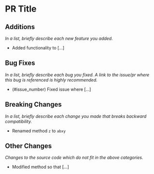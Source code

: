 # PR Title

## Additions
_In a list, briefly describe each new feature you added._
- Added functionality to [...]


## Bug Fixes
_In a list, briefly describe each bug you fixed. A link to the issue/pr where this bug is referenced is highly recommended._
- (#issue_number) Fixed issue where [...]


## Breaking Changes
_In a list, briefly describe each change you made that breaks backward compatibility._
- Renamed method `z` to `abxy`


## Other Changes
_Changes to the source code which do not fit in the above categories._
- Modified method so that [...]

